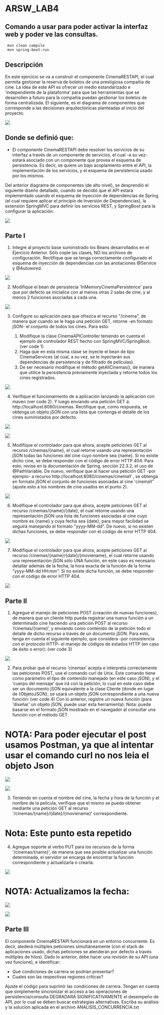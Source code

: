 # ARSW_LAB4


## Comando a usar para poder activar la interfaz web y poder ve las consultas.

     mvn clean compile
     mvn spring-boot:run
            
## Descripción 

En este ejercicio se va a construír el componente CinemaRESTAPI, el cual permita gestionar la reserva de boletos de una prestigiosa compañia de cine. La idea de este API es ofrecer un medio estandarizado e 'independiente de la plataforma' para que las herramientas que se desarrollen a futuro para la compañía puedan gestionar los boletos de forma centralizada. El siguiente, es el diagrama de componentes que corresponde a las decisiones arquitectónicas planteadas al inicio del proyecto.

![](https://github.com/JuanManuelHerreraMoya/ARSW_LAB4/blob/master/imagenes/imagen1.PNG)


## Donde se definió que:

  - El componente CinemaRESTAPI debe resolver los servicios de su interfaz a través de un componente de servicios, el cual -a su vez- estará asociado con un componente que provea     el esquema de persistencia. Es decir, se quiere un bajo acoplamiento entre el API, la implementación de los servicios, y el esquema de persistencia usado por los mismos.
  
Del anterior diagrama de componentes (de alto nivel), se desprendió el siguiente diseño detallado, cuando se decidió que el API estará implementado usando el esquema de inyección de dependencias de Spring (el cual requiere aplicar el principio de Inversión de Dependencias), la extensión SpringMVC para definir los servicios REST, y SpringBoot para la configurar la aplicación:

![](https://github.com/JuanManuelHerreraMoya/ARSW_LAB4/blob/master/imagenes/imagen2.PNG)


## Parte I

1. Integre al proyecto base suministrado los Beans desarrollados en el Ejercicio Anterior. Sólo copie las clases, NO los archivos de configuración. Rectifique que se tenga correctamente configurado el esquema de inyección de dependencias con las anotaciones @Service y @Autowired.

![](https://github.com/JuanManuelHerreraMoya/ARSW_LAB4/blob/master/imagenes/I-1.PNG)

2. Modifique el bean de persistecia 'InMemoryCinemaPersistence' para que por defecto se inicialice con al menos otras 2 salas de cine, y al menos 2 funciones asociadas a cada una.

![](https://github.com/JuanManuelHerreraMoya/ARSW_LAB4/blob/master/imagenes/I-2.PNG)

3. Configure su aplicación para que ofrezca el recurso "/cinema", de manera que cuando se le haga una petición GET, retorne -en formato jSON- el conjunto de todos los cines. Para esto:

      1. Modifique la clase CinemaAPIController teniendo en cuenta el ejemplo de controlador REST hecho con SpringMVC/SpringBoot. (ver code 1)
      2. Haga que en esta misma clase se inyecte el bean de tipo CinemaServices (al cual, a su vez, se le inyectarán sus dependencias de persistencia y de filtrado de películas).
      3. De ser necesario modifique el método getAllCinemas(), de manera que utilice la persistencia previamente inyectada y retorne todos los cines registrados.

![](https://github.com/JuanManuelHerreraMoya/ARSW_LAB4/blob/master/imagenes/I-3.PNG)

4. Verifique el funcionamiento de a aplicación lanzando la aplicación con maven (ver code 2). Y luego enviando una petición GET a:  http://localhost:8080/cinemas. Rectifique que, como respuesta, se obtenga un objeto jSON con una lista que contenga el detalle de los cines suministados por defecto.

![](https://github.com/JuanManuelHerreraMoya/ARSW_LAB4/blob/master/imagenes/springBoot_run.jpg)

![](https://github.com/JuanManuelHerreraMoya/ARSW_LAB4/blob/master/imagenes/I-4.PNG)

5. Modifique el controlador para que ahora, acepte peticiones GET al recurso /cinemas/{name}, el cual retorne usando una representación jSON todas las funciones del cine cuyo nombre sea {name}. Si no existe dicho cine, se debe responder con el código de error HTTP 404. Para esto, revise en la documentación de Spring, sección 22.3.2, el uso de @PathVariable. De nuevo, verifique que al hacer una petición GET -por ejemplo- a recurso http://localhost:8080/cinemas/cinemaY , se obtenga en formato jSON el conjunto de funciones asociadas al cine 'cinemaY' (ajuste esto a los nombres de cine usados en el punto 2).

![](https://github.com/JuanManuelHerreraMoya/ARSW_LAB4/blob/master/imagenes/I-5.PNG)

6. Modifique el controlador para que ahora, acepte peticiones GET al recurso /cinemas/{name}/{date}, el cual retorne usando una representación jSON una lista de funciones asociadas al cine cuyo nombre es {name} y cuya fecha sea {date}, para mayor facilidad se seguirá manejando el formato "yyyy-MM-dd". De nuevo, si no existen dichas funciones, se debe responder con el código de error HTTP 404.

![](https://github.com/JuanManuelHerreraMoya/ARSW_LAB4/blob/master/imagenes/I-6.PNG)

7. Modifique el controlador para que ahora, acepte peticiones GET al recurso /cinemas/{name}/{date}/{moviename}, el cual retorne usando una representación jSON sólo UNA función, en este caso es necesario detallar además de la fecha, la hora exacta de la función de la forma "yyyy-MM-dd HH:mm". Si no existe dicha función, se debe responder con el código de error HTTP 404.

![](https://github.com/JuanManuelHerreraMoya/ARSW_LAB4/blob/master/imagenes/I-7.PNG)

## Parte II

1. Agregue el manejo de peticiones POST (creación de nuevas funciones), de manera que un cliente http pueda registrar una nueva función a un determinado cine haciendo una petición POST al recurso ‘/cinemas/{name}’, y enviando como contenido de la petición todo el detalle de dicho recurso a través de un documento jSON. Para esto, tenga en cuenta el siguiente ejemplo, que considera -por consistencia con el protocolo HTTP- el manejo de códigos de estados HTTP (en caso de éxito o error): (ver code 3)

![](https://github.com/JuanManuelHerreraMoya/ARSW_LAB4/blob/master/imagenes/II-1.PNG)

2. Para probar que el recurso ‘cinemas’ acepta e interpreta correctamente las peticiones POST, use el comando curl de Unix. Este comando tiene como parámetro el tipo de contenido manejado (en este caso jSON), y el ‘cuerpo del mensaje’ que irá con la petición, lo cual en este caso debe ser un documento jSON equivalente a la clase Cliente (donde en lugar de {ObjetoJSON}, se usará un objeto jSON correspondiente a una nueva función: (ver code 4) Con lo anterior, registre un nueva función (para 'diseñar' un objeto jSON, puede usar esta herramienta): Nota: puede basarse en el formato jSON mostrado en el navegador al consultar una función con el método GET.

# NOTA: Para poder ejecutar el post usamos Postman, ya que al intentar usar el comando curl no nos leia el objeto Json

![](https://github.com/JuanManuelHerreraMoya/ARSW_LAB4/blob/master/imagenes/II-2.PNG)

![](https://github.com/JuanManuelHerreraMoya/ARSW_LAB4/blob/master/imagenes/II-21.PNG)

3. Teniendo en cuenta el nombre del cine, la fecha y hora de la función y el nombre de la película, verifique que el mismo se pueda obtener mediante una petición GET al recurso '/cinemas/{name}/{date}/{moviename}' correspondiente.

# Nota: Este punto esta repetido

4. Agregue soporte al verbo PUT para los recursos de la forma '/cinemas/{name}', de manera que sea posible actualizar una función determinada, el servidor se encarga de encontrar la función correspondiente y actualizarla o crearla.

![](https://github.com/JuanManuelHerreraMoya/ARSW_LAB4/blob/master/imagenes/II-4.PNG)

# NOTA: Actualizamos la fecha:

![](https://github.com/JuanManuelHerreraMoya/ARSW_LAB4/blob/master/imagenes/II-41.PNG)

![](https://github.com/JuanManuelHerreraMoya/ARSW_LAB4/blob/master/imagenes/II-42.PNG)

## Parte III

El componente CinemaRESTAPI funcionará en un entorno concurrente. Es decir, atederá múltiples peticiones simultáneamente (con el stack de aplicaciones usado, dichas peticiones se atenderán por defecto a través múltiples de hilos). Dado lo anterior, debe hacer una revisión de su API (una vez funcione), e identificar:

  - Qué condiciones de carrera se podrían presentar?
  - Cuales son las respectivas regiones críticas?
  
Ajuste el código para suprimir las condiciones de carrera. Tengan en cuenta que simplemente sincronizar el acceso a las operaciones de persistencia/consulta DEGRADARÁ SIGNIFICATIVAMENTE el desempeño de API, por lo cual se deben buscar estrategias alternativas.
Escriba su análisis y la solución aplicada en el archivo ANALISIS_CONCURRENCIA.txt
